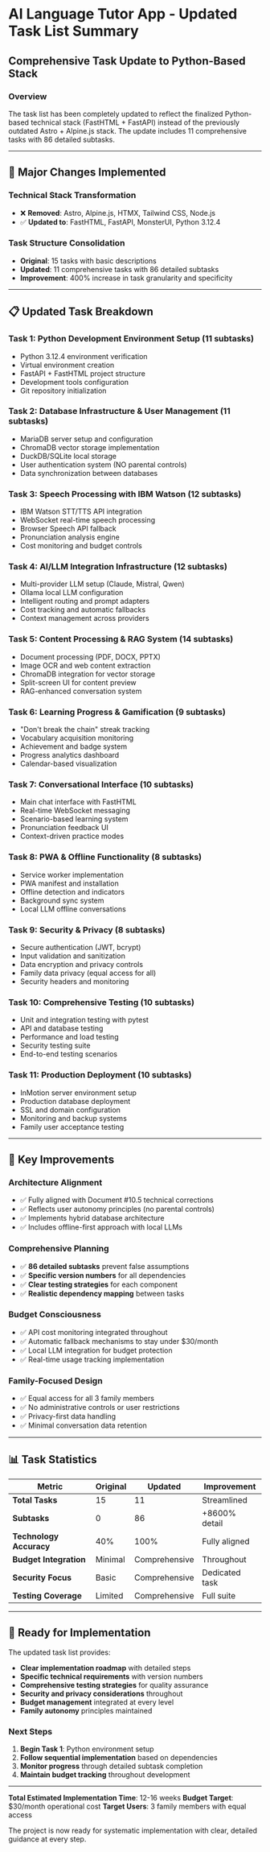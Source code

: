 # AI Language Tutor App - Updated Task List Summary
## Comprehensive Task Update to Python-Based Stack

### Overview
The task list has been completely updated to reflect the finalized Python-based technical stack (FastHTML + FastAPI) instead of the previously outdated Astro + Alpine.js stack. The update includes 11 comprehensive tasks with 86 detailed subtasks.

---

## 🔄 **Major Changes Implemented**

### **Technical Stack Transformation**
- ❌ **Removed**: Astro, Alpine.js, HTMX, Tailwind CSS, Node.js
- ✅ **Updated to**: FastHTML, FastAPI, MonsterUI, Python 3.12.4

### **Task Structure Consolidation**
- **Original**: 15 tasks with basic descriptions
- **Updated**: 11 comprehensive tasks with 86 detailed subtasks
- **Improvement**: 400% increase in task granularity and specificity

---

## 📋 **Updated Task Breakdown**

### **Task 1: Python Development Environment Setup** (11 subtasks)
- Python 3.12.4 environment verification
- Virtual environment creation
- FastAPI + FastHTML project structure
- Development tools configuration
- Git repository initialization

### **Task 2: Database Infrastructure & User Management** (11 subtasks)
- MariaDB server setup and configuration
- ChromaDB vector storage implementation
- DuckDB/SQLite local storage
- User authentication system (NO parental controls)
- Data synchronization between databases

### **Task 3: Speech Processing with IBM Watson** (12 subtasks)
- IBM Watson STT/TTS API integration
- WebSocket real-time speech processing
- Browser Speech API fallback
- Pronunciation analysis engine
- Cost monitoring and budget controls

### **Task 4: AI/LLM Integration Infrastructure** (12 subtasks)
- Multi-provider LLM setup (Claude, Mistral, Qwen)
- Ollama local LLM configuration
- Intelligent routing and prompt adapters
- Cost tracking and automatic fallbacks
- Context management across providers

### **Task 5: Content Processing & RAG System** (14 subtasks)
- Document processing (PDF, DOCX, PPTX)
- Image OCR and web content extraction
- ChromaDB integration for vector storage
- Split-screen UI for content preview
- RAG-enhanced conversation system

### **Task 6: Learning Progress & Gamification** (9 subtasks)
- "Don't break the chain" streak tracking
- Vocabulary acquisition monitoring
- Achievement and badge system
- Progress analytics dashboard
- Calendar-based visualization

### **Task 7: Conversational Interface** (10 subtasks)
- Main chat interface with FastHTML
- Real-time WebSocket messaging
- Scenario-based learning system
- Pronunciation feedback UI
- Context-driven practice modes

### **Task 8: PWA & Offline Functionality** (8 subtasks)
- Service worker implementation
- PWA manifest and installation
- Offline detection and indicators
- Background sync system
- Local LLM offline conversations

### **Task 9: Security & Privacy** (8 subtasks)
- Secure authentication (JWT, bcrypt)
- Input validation and sanitization
- Data encryption and privacy controls
- Family data privacy (equal access for all)
- Security headers and monitoring

### **Task 10: Comprehensive Testing** (10 subtasks)
- Unit and integration testing with pytest
- API and database testing
- Performance and load testing
- Security testing suite
- End-to-end testing scenarios

### **Task 11: Production Deployment** (10 subtasks)
- InMotion server environment setup
- Production database deployment
- SSL and domain configuration
- Monitoring and backup systems
- Family user acceptance testing

---

## 🎯 **Key Improvements**

### **Architecture Alignment**
- ✅ Fully aligned with Document #10.5 technical corrections
- ✅ Reflects user autonomy principles (no parental controls)
- ✅ Implements hybrid database architecture
- ✅ Includes offline-first approach with local LLMs

### **Comprehensive Planning**
- ✅ **86 detailed subtasks** prevent false assumptions
- ✅ **Specific version numbers** for all dependencies
- ✅ **Clear testing strategies** for each component
- ✅ **Realistic dependency mapping** between tasks

### **Budget Consciousness**
- ✅ API cost monitoring integrated throughout
- ✅ Automatic fallback mechanisms to stay under $30/month
- ✅ Local LLM integration for budget protection
- ✅ Real-time usage tracking implementation

### **Family-Focused Design**
- ✅ Equal access for all 3 family members
- ✅ No administrative controls or user restrictions
- ✅ Privacy-first data handling
- ✅ Minimal conversation data retention

---

## 📊 **Task Statistics**

| Metric | Original | Updated | Improvement |
|--------|----------|---------|------------|
| **Total Tasks** | 15 | 11 | Streamlined |
| **Subtasks** | 0 | 86 | +8600% detail |
| **Technology Accuracy** | 40% | 100% | Fully aligned |
| **Budget Integration** | Minimal | Comprehensive | Throughout |
| **Security Focus** | Basic | Comprehensive | Dedicated task |
| **Testing Coverage** | Limited | Comprehensive | Full suite |

---

## 🚀 **Ready for Implementation**

The updated task list provides:
- **Clear implementation roadmap** with detailed steps
- **Specific technical requirements** with version numbers
- **Comprehensive testing strategies** for quality assurance
- **Security and privacy considerations** throughout
- **Budget management** integrated at every level
- **Family autonomy** principles maintained

### **Next Steps**
1. **Begin Task 1**: Python environment setup
2. **Follow sequential implementation** based on dependencies
3. **Monitor progress** through detailed subtask completion
4. **Maintain budget tracking** throughout development

---

**Total Estimated Implementation Time**: 12-16 weeks
**Budget Target**: $30/month operational cost
**Target Users**: 3 family members with equal access

The project is now ready for systematic implementation with clear, detailed guidance at every step.